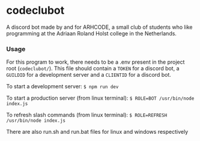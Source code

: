 # codeclubot

A discord bot made by and for ARHCODE, a small club of students who like programming at the Adriaan Roland Holst college in the Netherlands.

### Usage

For this program to work, there needs to be a .env present in the project root (`codeclubot/`). This file should contain a `TOKEN` for a discord bot, a `GUILDID` for a development server and a `CLIENTID` for a discord bot.

To start a development server: `$ npm run dev`

To start a production server (from linux terminal): `$ ROLE=BOT /usr/bin/node index.js`

To refresh slash commands (from linux terminal): `$ ROLE=REFRESH /usr/bin/node index.js`

There are also run.sh and run.bat files for linux and windows respectively